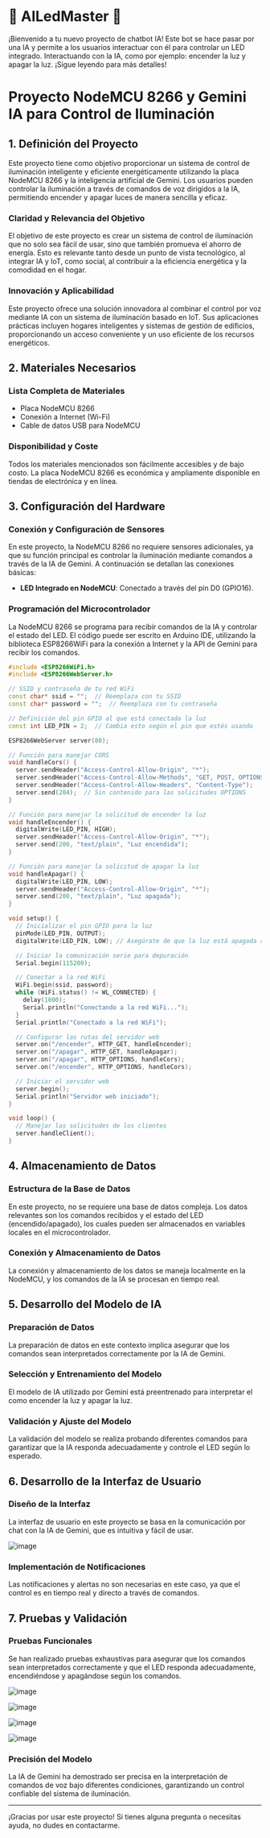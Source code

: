 # 🤖 AILedMaster 🚀

¡Bienvenido a tu nuevo proyecto de chatbot IA! Este bot se hace pasar por una IA y permite a los usuarios interactuar con él para controlar un LED integrado. Interactuando con la IA, como por ejemplo: encender la luz y apagar la luz. ¡Sigue leyendo para más detalles!

# Proyecto NodeMCU 8266 y Gemini IA para Control de Iluminación

## 1. Definición del Proyecto

Este proyecto tiene como objetivo proporcionar un sistema de control de iluminación inteligente y eficiente energéticamente utilizando la placa NodeMCU 8266 y la inteligencia artificial de Gemini. Los usuarios pueden controlar la iluminación a través de comandos de voz dirigidos a la IA, permitiendo encender y apagar luces de manera sencilla y eficaz.

### Claridad y Relevancia del Objetivo

El objetivo de este proyecto es crear un sistema de control de iluminación que no solo sea fácil de usar, sino que también promueva el ahorro de energía. Esto es relevante tanto desde un punto de vista tecnológico, al integrar IA y IoT, como social, al contribuir a la eficiencia energética y la comodidad en el hogar.

### Innovación y Aplicabilidad

Este proyecto ofrece una solución innovadora al combinar el control por voz mediante IA con un sistema de iluminación basado en IoT. Sus aplicaciones prácticas incluyen hogares inteligentes y sistemas de gestión de edificios, proporcionando un acceso conveniente y un uso eficiente de los recursos energéticos.

## 2. Materiales Necesarios

### Lista Completa de Materiales

- Placa NodeMCU 8266
- Conexión a Internet (Wi-Fi)
- Cable de datos USB para NodeMCU

### Disponibilidad y Coste

Todos los materiales mencionados son fácilmente accesibles y de bajo costo. La placa NodeMCU 8266 es económica y ampliamente disponible en tiendas de electrónica y en línea.

## 3. Configuración del Hardware

### Conexión y Configuración de Sensores

En este proyecto, la NodeMCU 8266 no requiere sensores adicionales, ya que su función principal es controlar la iluminación mediante comandos a través de la IA de Gemini. A continuación se detallan las conexiones básicas:

- **LED Integrado en NodeMCU**: Conectado a través del pin D0 (GPIO16).

### Programación del Microcontrolador

La NodeMCU 8266 se programa para recibir comandos de la IA y controlar el estado del LED. El código puede ser escrito en Arduino IDE, utilizando la biblioteca ESP8266WiFi para la conexión a Internet y la API de Gemini para recibir los comandos.

```cpp
#include <ESP8266WiFi.h>
#include <ESP8266WebServer.h>

// SSID y contraseña de tu red WiFi
const char* ssid = "";  // Reemplaza con tu SSID
const char* password = "";  // Reemplaza con tu contraseña

// Definición del pin GPIO al que está conectada la luz
const int LED_PIN = 2;  // Cambia esto según el pin que estés usando

ESP8266WebServer server(80);

// Función para manejar CORS
void handleCors() {
  server.sendHeader("Access-Control-Allow-Origin", "*");
  server.sendHeader("Access-Control-Allow-Methods", "GET, POST, OPTIONS");
  server.sendHeader("Access-Control-Allow-Headers", "Content-Type");
  server.send(204);  // Sin contenido para las solicitudes OPTIONS
}

// Función para manejar la solicitud de encender la luz
void handleEncender() {
  digitalWrite(LED_PIN, HIGH);
  server.sendHeader("Access-Control-Allow-Origin", "*");
  server.send(200, "text/plain", "Luz encendida");
}

// Función para manejar la solicitud de apagar la luz
void handleApagar() {
  digitalWrite(LED_PIN, LOW);
  server.sendHeader("Access-Control-Allow-Origin", "*");
  server.send(200, "text/plain", "Luz apagada");
}

void setup() {
  // Inicializar el pin GPIO para la luz
  pinMode(LED_PIN, OUTPUT);
  digitalWrite(LED_PIN, LOW); // Asegúrate de que la luz está apagada al inicio

  // Iniciar la comunicación serie para depuración
  Serial.begin(115200);

  // Conectar a la red WiFi
  WiFi.begin(ssid, password);
  while (WiFi.status() != WL_CONNECTED) {
    delay(1000);
    Serial.println("Conectando a la red WiFi...");
  }
  Serial.println("Conectado a la red WiFi");

  // Configurar las rutas del servidor web
  server.on("/encender", HTTP_GET, handleEncender);
  server.on("/apagar", HTTP_GET, handleApagar);
  server.on("/apagar", HTTP_OPTIONS, handleCors);
  server.on("/encender", HTTP_OPTIONS, handleCors);

  // Iniciar el servidor web
  server.begin();
  Serial.println("Servidor web iniciado");
}

void loop() {
  // Manejar las solicitudes de los clientes
  server.handleClient();
}
```

## 4. Almacenamiento de Datos

### Estructura de la Base de Datos

En este proyecto, no se requiere una base de datos compleja. Los datos relevantes son los comandos recibidos y el estado del LED (encendido/apagado), los cuales pueden ser almacenados en variables locales en el microcontrolador.

### Conexión y Almacenamiento de Datos

La conexión y almacenamiento de los datos se maneja localmente en la NodeMCU, y los comandos de la IA se procesan en tiempo real.

## 5. Desarrollo del Modelo de IA

### Preparación de Datos

La preparación de datos en este contexto implica asegurar que los comandos sean interpretados correctamente por la IA de Gemini.

### Selección y Entrenamiento del Modelo

El modelo de IA utilizado por Gemini está preentrenado para interpretar el como encender la luz y apagar la luz.

### Validación y Ajuste del Modelo

La validación del modelo se realiza probando diferentes comandos para garantizar que la IA responda adecuadamente y controle el LED según lo esperado.

## 6. Desarrollo de la Interfaz de Usuario

### Diseño de la Interfaz

La interfaz de usuario en este proyecto se basa en la comunicación por chat con la IA de Gemini, que es intuitiva y fácil de usar.

![image](https://github.com/ChristopherVelasco03/ProyectoIoT/assets/155390541/3d26c889-fc75-4167-b0a4-73e750ba0b6f)

### Implementación de Notificaciones

Las notificaciones y alertas no son necesarias en este caso, ya que el control es en tiempo real y directo a través de comandos.

## 7. Pruebas y Validación

### Pruebas Funcionales

Se han realizado pruebas exhaustivas para asegurar que los comandos sean interpretados correctamente y que el LED responda adecuadamente, encendiéndose y apagándose según los comandos.

![image](https://github.com/ChristopherVelasco03/ProyectoIoT/assets/155390541/8170c1db-0497-48b7-9594-9818d97139c7)

![image](https://github.com/ChristopherVelasco03/ProyectoIoT/assets/155390541/ea6c2b1c-f397-4002-999d-42d585b6bd0e)

![image](https://github.com/ChristopherVelasco03/ProyectoIoT/assets/155390541/98feb47e-aea8-4f06-ae95-57ef610e49c1)

![image](https://github.com/ChristopherVelasco03/ProyectoIoT/assets/155390541/20540eaa-11a8-498c-9c1b-cf7ca13087ca)

### Precisión del Modelo

La IA de Gemini ha demostrado ser precisa en la interpretación de comandos de voz bajo diferentes condiciones, garantizando un control confiable del sistema de iluminación.

-----
¡Gracias por usar este proyecto! Si tienes alguna pregunta o necesitas ayuda, no dudes en contactarme.
